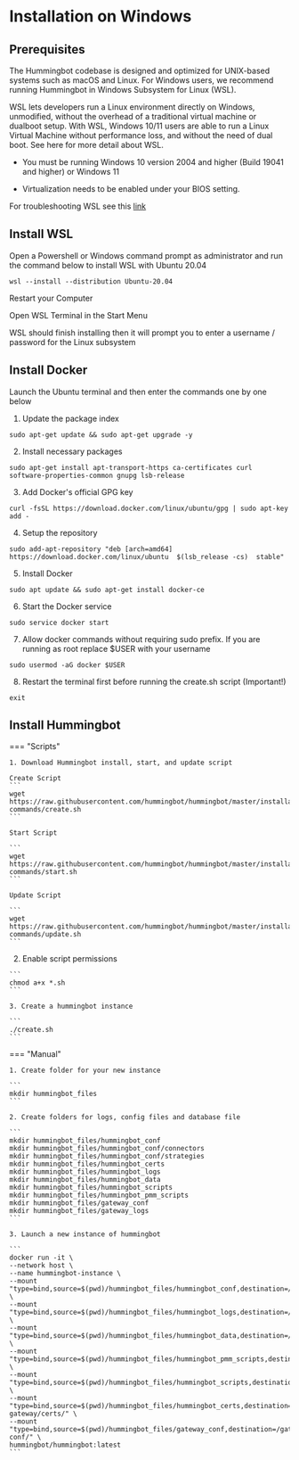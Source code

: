 # Installation on Windows

## Prerequisites

The Hummingbot codebase is designed and optimized for UNIX-based systems such as macOS and Linux. For Windows users, we recommend running Hummingbot in Windows Subsystem for Linux (WSL).

WSL lets developers run a Linux environment directly on Windows, unmodified, without the overhead of a traditional virtual machine or dualboot setup. With WSL, Windows 10/11 users are able to run a Linux Virtual Machine without performance loss, and without the need of dual boot. See here for more detail about WSL.

- You must be running Windows 10 version 2004 and higher (Build 19041 and higher) or Windows 11

- Virtualization needs to be enabled under your BIOS setting.

For troubleshooting WSL see this [link](https://learn.microsoft.com/en-us/windows/wsl/troubleshooting#installation-issues)

## Install WSL

Open a Powershell or Windows command prompt as administrator and run the command below to install WSL with Ubuntu 20.04

```
wsl --install --distribution Ubuntu-20.04
```

Restart your Computer

Open WSL Terminal in the Start Menu

WSL should finish installing then it will prompt you to enter a username / password for the Linux subsystem

## Install Docker

Launch the Ubuntu terminal and then enter the commands one by one below

1. Update the package index

```
sudo apt-get update && sudo apt-get upgrade -y
```

2. Install necessary packages

```
sudo apt-get install apt-transport-https ca-certificates curl software-properties-common gnupg lsb-release
```

3. Add Docker's official GPG key

```
curl -fsSL https://download.docker.com/linux/ubuntu/gpg | sudo apt-key add -
```

4. Setup the repository

```
sudo add-apt-repository "deb [arch=amd64] https://download.docker.com/linux/ubuntu  $(lsb_release -cs)  stable"
```

5. Install Docker

```
sudo apt update && sudo apt-get install docker-ce
```

6. Start the Docker service

```
sudo service docker start 
```

7. Allow docker commands without requiring sudo prefix. If you are running as root replace $USER with your username

```
sudo usermod -aG docker $USER
```

8. Restart the terminal first before running the create.sh script (Important!)

```
exit
```

## Install Hummingbot

=== "Scripts"

    1. Download Hummingbot install, start, and update script

    Create Script
    ```
    wget https://raw.githubusercontent.com/hummingbot/hummingbot/master/installation/docker-commands/create.sh
    ```

    Start Script

    ```
    wget https://raw.githubusercontent.com/hummingbot/hummingbot/master/installation/docker-commands/start.sh
    ```

    Update Script

    ```
    wget https://raw.githubusercontent.com/hummingbot/hummingbot/master/installation/docker-commands/update.sh
    ```

   2. Enable script permissions

    ```
    chmod a+x *.sh
    ```

    3. Create a hummingbot instance
   
    ```
    ./create.sh
    ```

=== "Manual"

    1. Create folder for your new instance
    
    ```
    mkdir hummingbot_files
    ```
     
    2. Create folders for logs, config files and database file

    ```
    mkdir hummingbot_files/hummingbot_conf
    mkdir hummingbot_files/hummingbot_conf/connectors
    mkdir hummingbot_files/hummingbot_conf/strategies
    mkdir hummingbot_files/hummingbot_certs
    mkdir hummingbot_files/hummingbot_logs
    mkdir hummingbot_files/hummingbot_data
    mkdir hummingbot_files/hummingbot_scripts
    mkdir hummingbot_files/hummingbot_pmm_scripts
    mkdir hummingbot_files/gateway_conf
    mkdir hummingbot_files/gateway_logs
    ```

    3. Launch a new instance of hummingbot

    ```
    docker run -it \
    --network host \
    --name hummingbot-instance \
    --mount "type=bind,source=$(pwd)/hummingbot_files/hummingbot_conf,destination=/conf/" \
    --mount "type=bind,source=$(pwd)/hummingbot_files/hummingbot_logs,destination=/logs/" \
    --mount "type=bind,source=$(pwd)/hummingbot_files/hummingbot_data,destination=/data/" \
    --mount "type=bind,source=$(pwd)/hummingbot_files/hummingbot_pmm_scripts,destination=/pmm_scripts/" \
    --mount "type=bind,source=$(pwd)/hummingbot_files/hummingbot_scripts,destination=/scripts/" \
    --mount "type=bind,source=$(pwd)/hummingbot_files/hummingbot_certs,destination=/home/hummingbot/.hummingbot-gateway/certs/" \
    --mount "type=bind,source=$(pwd)/hummingbot_files/gateway_conf,destination=/gateway-conf/" \
    hummingbot/hummingbot:latest
    ```
